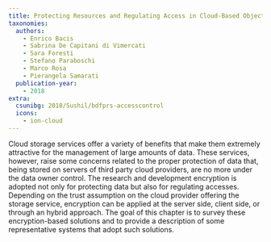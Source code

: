 ```yaml
---
title: Protecting Resources and Regulating Access in Cloud-Based Object Storage
taxonomies:
  authors:
    - Enrico Bacis
    - Sabrina De Capitani di Vimercati
    - Sara Foresti
    - Stefano Paraboschi
    - Marco Rosa
    - Pierangela Samarati
  publication-year:
    - 2018
extra:
  csunibg: 2018/Sushil/bdfprs-accesscontrol
  icons:
    - ion-cloud
---
```


Cloud storage services offer a variety of benefits that make
them extremely attractive for the management of large amounts of data.
These services, however, raise some concerns related to the proper protection
of data that, being stored on servers of third party cloud providers,
are no more under the data owner control. The research and development
encryption is adopted not only for protecting data but also for regulating
accesses. Depending on the trust assumption on the cloud provider
offering the storage service, encryption can be applied at the server side,
client side, or through an hybrid approach. The goal of this chapter is to
survey these encryption-based solutions and to provide a description of
some representative systems that adopt such solutions.
